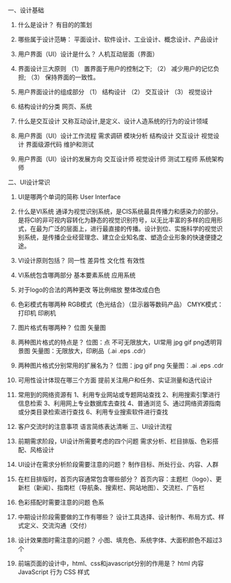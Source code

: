 一、设计基础
1.	什么是设计？
有目的的策划
2.	哪些属于设计范畴：
平面设计、软件设计、工业设计、概念设计、产品设计
3.	用户界面（UI）设计是什么？
人机互动层面（界面）  
4.	界面设计三大原则
（1）	置界面于用户的控制之下;
（2）	减少用户的记忆负担;
（3）	保持界面的一致性。
5.	用户界面设计的组成部分
（1）	结构设计
（2）	交互设计
（3）	视觉设计
6.	结构设计的分类
网页、系统
7.	什么是交互设计
又称互动设计,是定义、设计人造系统的行为的设计领域 
8.	用户界面（UI）设计工作流程
需求调研  模块分析  结构设计  交互设计  视觉设计  界面级源代码  维护和测试

9.	用户界面（UI）设计的发展方向
交互设计师  视觉设计师  测试工程师  系统架构师

二、UI设计常识
1.	UI是哪两个单词的简称
User Interface
2.	什么是VI系统
通译为视觉识别系统，是CIS系统最具传播力和感染力的部分。是将CI的非可视内容转化为静态的视觉识别符号，以无比丰富的多样的应用形式，在最为广泛的层面上，进行最直接的传播。设计到位、实施科学的视觉识别系统，是传播企业经营理念、建立企业知名度、塑造企业形象的快速便捷之途。
3.	VI设计原则包括？
同一性  差异性  文化性  有效性 

4.	VI系统包含哪两部分
基本要素系统  应用系统
5.	对于logo的合法的两种更改
等比例缩放  整体改成白色
6.	色彩模式有哪两种
RGB模式（色光结合）（显示器等数码产品）  CMYK模式：打印机  印刷机
7.	图片格式有哪两种？
位图  矢量图
8.	两种图片格式的特点是？
位图：点  不可无限放大，UI常用 jpg gif png透明背景图
矢量图：无限放大，印刷品（.ai  .eps  .cdr）
9.	两种图片格式分别常用的扩展名为？
位图：jpg gif png
矢量图：.ai  .eps  .cdr
10.	可用性设计体现在哪三个方面
提前关注用户和任务、实证测量和迭代设计
11.	常用到的网络资源有
 1、利用专业网站或专题网站查找
2、利用搜索引擎进行信息检索
3、利用网上专业数据库去查找
4、普通浏览
5、通过网络资源指南或分类目录检索进行查找
6、利用专业搜索软件进行查找  

12.	客户交流时的注意事项
语言简练表达清晰
三、UI设计流程
1.	前期需求阶段，UI设计所需要考虑的四个问题
需求分析、栏目排版、色彩搭配、风格设计
2.	UI设计在需求分析阶段需要注意的问题？
制作目标、所处行业、内容、人群

3.	在栏目排版时，首页内容通常包含哪些部分？
首页内容：主题栏（logo）、更新栏（新闻）、指南栏（导航条、搜索栏、网站地图）、交流栏、广告栏

4.	色彩搭配时需要注意的问题
色系
5.	中期设计阶段需要做的工作有哪些？
设计工具选择、设计制作、布局方式、样式定义、交流沟通（交付）
6.	设计效果图时需注意的问题？
小图、填充色、系统字体、大面积颜色不超过3个
7.	前端页面的设计中，html、css和javascript分别的作用是？
        html 内容
		JavaScript 行为
		CSS 样式


